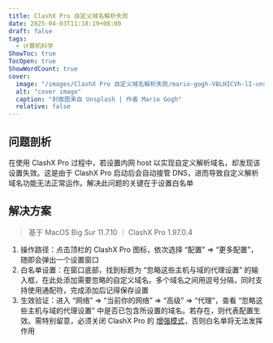 ```yaml
---
title: ClashX Pro 自定义域名解析失败
date: 2025-04-03T11:18:19+08:00
draft: false
tags:
  - 计算机科学
ShowToc: true
TocOpen: true
ShowWordCount: true
cover:
  image: "/images/ClashX Pro 自定义域名解析失败/mario-gogh-VBLHICVh-lI-unsplash.jpg"
  alt: "cover image"
  caption: "封面图来自 Unsplash | 作者 Mario Gogh"
  relative: false
---
```


## 问题剖析

在使用 ClashX Pro 过程中，若设置内网 host 以实现自定义解析域名，却发现该设置失效。这是由于 ClashX Pro 启动后会自动接管 DNS，进而导致自定义解析域名功能无法正常运作。解决此问题的关键在于设置白名单

## 解决方案

> 基于 MacOS Big Sur 11.7.10 ｜ ClashX Pro 1.97.0.4

1. 操作路径：点击顶栏的 ClashX Pro 图标，依次选择 “配置” => “更多配置”，随即会弹出一个设置窗口
2. 白名单设置：在窗口底部，找到标题为 “忽略这些主机与域的代理设置” 的输入框，在此处添加需要忽略的自定义域名。多个域名之间用逗号分隔，同时支持使用通配符，完成添加后记得保存设置
3. 生效验证：进入 “网络” => “当前你的网络” => “高级” => “代理”，查看 “忽略这些主机与域的代理设置” 中是否已包含所设置的域名。若存在，则代表配置生效。需特别留意，必须关闭 ClashX Pro 的 [增强模式](https://github.com/Semporia/Clash/issues/5)，否则白名单将无法发挥作用
